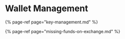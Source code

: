 # Wallet Management

{% page-ref page="key-management.md" %}

{% page-ref page="missing-funds-on-exchange.md" %}



